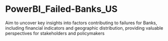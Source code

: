 # PowerBI_Failed-Banks_US
Aim to uncover key insights into factors contributing to failures for Banks, including financial indicators and geographic distribution, providing valuable perspectives for stakeholders and policymakers

